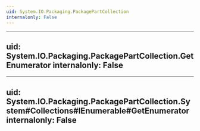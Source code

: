 ```yaml
---
uid: System.IO.Packaging.PackagePartCollection
internalonly: False
---
```


---
uid: System.IO.Packaging.PackagePartCollection.GetEnumerator
internalonly: False
---

---
uid: System.IO.Packaging.PackagePartCollection.System#Collections#IEnumerable#GetEnumerator
internalonly: False
---
